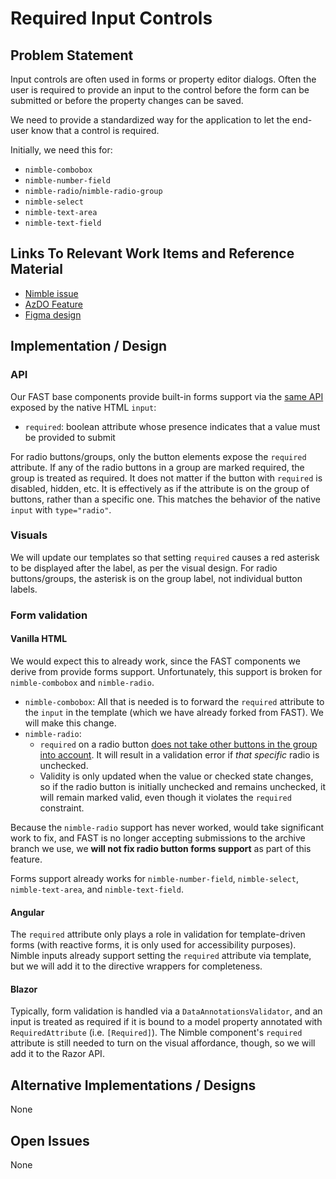 # Required Input Controls

## Problem Statement

Input controls are often used in forms or property editor dialogs. Often the user is required to provide an input to the control before the form can be submitted or before the property changes can be saved.

We need to provide a standardized way for the application to let the end-user know that a control is required.

Initially, we need this for:
- `nimble-combobox`
- `nimble-number-field`
- `nimble-radio`/`nimble-radio-group`
- `nimble-select`
- `nimble-text-area`
- `nimble-text-field`

## Links To Relevant Work Items and Reference Material

- [Nimble issue](https://github.com/ni/nimble/issues/2100)
- [AzDO Feature](https://ni.visualstudio.com/DevCentral/_workitems/edit/2732543)
- [Figma design](https://www.figma.com/design/PO9mFOu5BCl8aJvFchEeuN/Nimble_Components?node-id=1295-47481)

## Implementation / Design

### API

Our FAST base components provide built-in forms support via the [same API](https://www.w3schools.com/tags/att_input_required.asp) exposed by the native HTML `input`:

- `required`: boolean attribute whose presence indicates that a value must be provided to submit

For radio buttons/groups, only the button elements expose the `required` attribute. If any of the radio buttons in a group are marked required, the group is treated as required. It does not matter if the button with `required` is disabled, hidden, etc. It is effectively as if the attribute is on the group of buttons, rather than a specific one. This matches the behavior of the native `input` with `type="radio"`. 

### Visuals

We will update our templates so that setting `required` causes a red asterisk to be displayed after the label, as per the visual design. For radio buttons/groups, the asterisk is on the group label, not individual button labels.

### Form validation

#### Vanilla HTML

We would expect this to already work, since the FAST components we derive from provide forms support. Unfortunately, this support is broken for `nimble-combobox` and `nimble-radio`.

- `nimble-combobox`: All that is needed is to forward the `required` attribute to the `input` in the template (which we have already forked from FAST). We will make this change.
- `nimble-radio`:
    - `required` on a radio button [does not take other buttons in the group into account](https://github.com/microsoft/fast/issues/6866). It will result in a validation error if _that specific_ radio is unchecked.
    - Validity is only updated when the value or checked state changes, so if the radio button is initially unchecked and remains unchecked, it will remain marked valid, even though it violates the `required` constraint.

Because the `nimble-radio` support has never worked, would take significant work to fix, and FAST is no longer accepting submissions to the archive branch we use, we **will not fix radio button forms support** as part of this feature.

Forms support already works for `nimble-number-field`, `nimble-select`, `nimble-text-area`, and `nimble-text-field`.

#### Angular

The `required` attribute only plays a role in validation for template-driven forms (with reactive forms, it is only used for accessibility purposes). Nimble inputs already support setting the `required` attribute via template, but we will add it to the directive wrappers for completeness.

#### Blazor

Typically, form validation is handled via a `DataAnnotationsValidator`, and an input is treated as required if it is bound to a model property annotated with `RequiredAttribute` (i.e. `[Required]`). The Nimble component's `required` attribute is still needed to turn on the visual affordance, though, so we will add it to the Razor API.

## Alternative Implementations / Designs

None

## Open Issues

None
